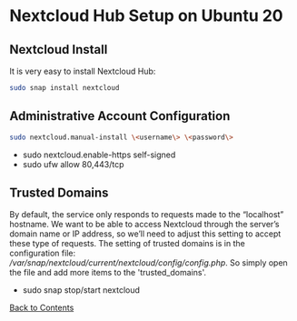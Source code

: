 # Nextcloud Hub Setup on Ubuntu 20

## Nextcloud Install
It is very easy to install Nextcloud Hub:
```bash
sudo snap install nextcloud
```

## Administrative Account Configuration
```bash
sudo nextcloud.manual-install \<username\> \<password\>
```


- sudo nextcloud.enable-https self-signed
- sudo ufw allow 80,443/tcp

## Trusted Domains
By default, the service only responds to requests made to the “localhost” hostname. We want to be able to access Nextcloud through the server’s domain name or IP address, so we’ll need to adjust this setting to accept these type of requests. The setting of trusted domains is in the configuration file: */var/snap/nextcloud/current/nextcloud/config/config.php*. So simply open the file and add more items to the 'trusted_domains'.


- sudo snap stop/start nextcloud

[Back to Contents](../README.md)
